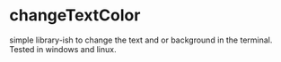 # changeTextColor
simple library-ish to change the text and or background in the terminal.  Tested in windows and linux.
